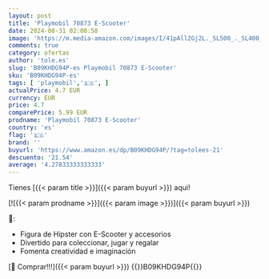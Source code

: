 ```yaml
---
layout: post
title: 'Playmobil 70873 E-Scooter'
date: 2024-08-31 02:00:58
image: 'https://m.media-amazon.com/images/I/41pAll2Gj2L._SL500_._SL400_.jpg'
comments: true
category: ofertas
author: 'tole.es'
slug: 'B09KHDG94P-es Playmobil 70873 E-Scooter'
sku: 'B09KHDG94P-es'
tags: [ 'playmobil','🇪🇸', ]
actualPrice: 4.7 EUR
currency: EUR
price: 4.7
comparePrice: 5.99 EUR
prodname: 'Playmobil 70873 E-Scooter'
country: 'es'
flag: '🇪🇸'
brand: ''
buyurl: 'https://www.amazon.es/dp/B09KHDG94P/?tag=tolees-21'
descuento: '21.54'
average: '4.27833333333333'
---
```


Tienes [{{< param title >}}]({{< param buyurl >}}) aqui!

[![{{< param prodname >}}]({{< param image >}})]({{< param buyurl >}})

🔎:

- Figura de Hipster con E-Scooter y accesorios
- Divertido para coleccionar, jugar y regalar
- Fomenta creatividad e imaginación

[🛒 Comprar!!!]({{< param buyurl >}})
{{<world>}}B09KHDG94P{{</world>}}
